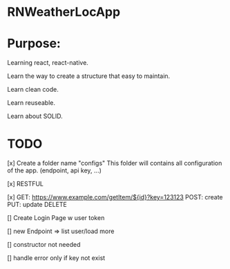 # RNWeatherLocApp

# Purpose:
  Learning react, react-native.
  
  Learn the way to create a structure that easy to maintain.
  
  Learn clean code.
  
  Learn reuseable.
  
  Learn about SOLID.

# TODO
  [x] Create a folder name "configs"
  This folder will contains all configuration of the app. (endpoint, api key, ...)

  [x] RESTFUL

  [x] GET:
  https://www.example.com/getItem/${id}?key=123123
  POST: create
  PUT: update
  DELETE

  [] Create Login Page w user token

  [] new Endpoint => list user/load more

  [] constructor not needed 

  [] handle error only if key not exist

